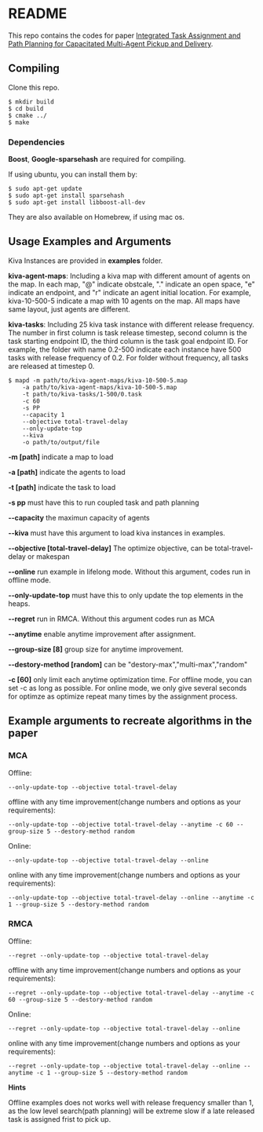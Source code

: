 # README #


This repo contains the codes for paper [Integrated Task Assignment and Path Planning for Capacitated Multi-Agent Pickup and Delivery](https://arxiv.org/abs/2110.14891).


## Compiling


Clone this repo.

```
$ mkdir build
$ cd build
$ cmake ../
$ make
```

### Dependencies


**Boost**, **Google-sparsehash** are required for compiling.

If using ubuntu, you can install them by:
```
$ sudo apt-get update
$ sudo apt-get install sparsehash
$ sudo apt-get install libboost-all-dev
```

They are also available on Homebrew, if using mac os.


## Usage Examples and Arguments


Kiva Instances are provided in **examples** folder. 

**kiva-agent-maps**: Including a kiva map with different amount of agents on the map. In each map, "@" indicate obstcale, "." indicate an open space, "e" indicate an endpoint, and "r" indicate an agent initial location.
For example, kiva-10-500-5 indicate a map with 10 agents on the map. All maps have same layout, 
just agents are different.

**kiva-tasks**: Including 25 kiva task instance with different release frequency. The number in first column is task release timestep, second column is the task starting endpoint ID, the third column is the task goal endpoint ID.
For example, the folder with name 0.2-500 indicate each instance have 500 tasks with release frequency of 0.2. 
For folder without frequency, all tasks are released at timestep 0.

```
$ mapd -m path/to/kiva-agent-maps/kiva-10-500-5.map 
    -a path/to/kiva-agent-maps/kiva-10-500-5.map
    -t path/to/kiva-tasks/1-500/0.task
    -c 60
    -s PP
    --capacity 1
    --objective total-travel-delay
    --only-update-top
    --kiva
    -o path/to/output/file
```

**-m [path]** indicate a map to load

**-a [path]** indicate the agents to load

**-t [path]** indicate the task to load

**-s pp** must have this to run coupled task and path planning

**--capacity** the maximun capacity of agents

**--kiva** must have this argument to load kiva instances in examples.

**--objective [total-travel-delay]** The optimize objective, can be total-travel-delay or makespan

**--online** run example in lifelong mode. Without this argument, codes run in offline mode.

**--only-update-top** must have this to only update the top elements in the heaps.

**--regret** run in RMCA. Without this argument codes run as MCA

**--anytime** enable anytime improvement after assignment.

**--group-size [8]** group size for anytime improvement.

**--destory-method [random]** can be "destory-max","multi-max","random"

**-c [60]** only limit each anytime optimization time. For offline mode, you can set -c as long as possible. For online mode, we only give several seconds for optimze as optimize repeat many times by the assignment process.


## Example arguments to recreate algorithms in the paper


### MCA

Offline:
```
--only-update-top --objective total-travel-delay
```

offline with any time improvement(change numbers and options as your requirements):
```
--only-update-top --objective total-travel-delay --anytime -c 60 --group-size 5 --destory-method random
```

Online:
```
--only-update-top --objective total-travel-delay --online
```

online with any time improvement(change numbers and options as your requirements):
```
--only-update-top --objective total-travel-delay --online --anytime -c 1 --group-size 5 --destory-method random
```


### RMCA

Offline:
```
--regret --only-update-top --objective total-travel-delay
```

offline with any time improvement(change numbers and options as your requirements):
```
--regret --only-update-top --objective total-travel-delay --anytime -c 60 --group-size 5 --destory-method random
```

Online:
```
--regret --only-update-top --objective total-travel-delay --online
```

online with any time improvement(change numbers and options as your requirements):
```
--regret --only-update-top --objective total-travel-delay --online --anytime -c 1 --group-size 5 --destory-method random
```

**Hints**

Offline examples does not works well with release frequency smaller than 1, as the low level search(path planning) will be extreme slow if a late released task is assigned frist to pick up.











